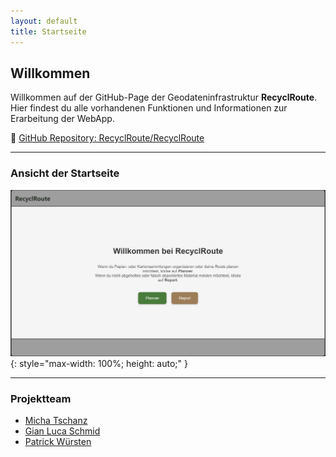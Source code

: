 ```yaml
---
layout: default
title: Startseite
---
```


## Willkommen

Willkommen auf der GitHub-Page der Geodateninfrastruktur **RecyclRoute**.  
Hier findest du alle vorhandenen Funktionen und Informationen zur Erarbeitung der WebApp.

🔗 [GitHub Repository: RecyclRoute/RecyclRoute](https://github.com/RecyclRoute/RecyclRoute)

---

### Ansicht der Startseite

![GDI Projekt Screenshot](assets/images/Startpage_1.png){: style="max-width: 100%; height: auto;" }


---

### Projektteam

- [Micha Tschanz](https://github.com/micka-t)
- [Gian Luca Schmid](https://github.com/dhalu-the-great)
- [Patrick Würsten](https://github.com/pwol99)
